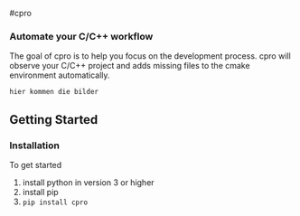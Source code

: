 #cpro
### Automate your C/C++ workflow
The goal of cpro is to help you
 focus on the development process. 
 cpro will observe your C/C++ project and adds missing files to the cmake environment automatically.

`hier kommen die bilder`

## Getting Started
### Installation
To get started
1. install python in version 3 or higher
2. install pip
3. `pip install cpro`


